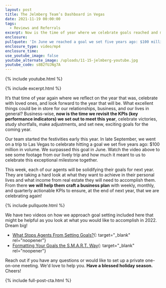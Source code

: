 ```yaml
---
layout: post
title: The Jelmberg Team’s Dashboard in Vegas
date: 2021-11-19 00:00:00
tags:
  - Reviews and Referrals
excerpt: Now is the time of year where we celebrate goals reached and make new ones.
enclosure:
pullquote: 'In June we reached a goal we set five years ago: $100 million in volume!'
enclosure_type: video/mp4
enclosure_time:
use_youtube_image: false
youtube_alternate_image: /uploads/11-15-jelmberg-youtube.jpg
youtube_code: s8B2fUJNg7A
---
```

{% include youtube.html %}

{% include excerpt.html %}
<!-- wp:paragraph -->

It’s that time of year again where we reflect on the year that was, celebrate with loved ones, and look forward to the year that will be. What excellent things could be in store for our relationships, business, and our lives in general? Business-wise, **now is the time we revisit the KPIs (key performance indicators) we set out to meet this year**, celebrate victories, study shortfalls, make adjustments, and set new, exciting goals for the coming year.
<!-- /wp:paragraph --><!-- wp:paragraph -->

Our team started the festivities early this year. In late September, we went on a trip to Las Vegas to celebrate hitting a goal we set five years ago: $100 million in volume. We surpassed this goal in June. Watch the video above to see some footage from our lively trip and how much it meant to us to celebrate this exceptional milestone together.
<!-- /wp:paragraph --><!-- wp:paragraph -->

This week, each of our agents will be solidifying their goals for next year. They are taking a hard look at what they want to achieve in their personal lives and what income from real estate they will need to accomplish them. From there **we will help them craft a business plan** with weekly, monthly, and quarterly actionable KPIs to ensure, at the end of next year, that we are celebrating again\!
<!-- /wp:paragraph -->

{% include pullquote.html %}<br><!-- wp:paragraph -->

We have two videos on how we approach goal setting included here that might be helpful as you look at what you would like to accomplish in 2022. Dream big\!

* [<u>What Stops Agents From Setting Goals?</u>](https://realestateiscalling.com/what-stops-agents-from-setting-goals.html){: target="_blank" rel="noopener"}
* [<u>Formatting Your Goals the S.M.A.R.T. Way</u>](https://realestateiscalling.com/formatting-your-goals-the-s-m-a-r-t-way.html){: target="_blank" rel="noopener"}<!-- /wp:paragraph --><!-- wp:paragraph -->

Reach out if you have any questions or would like to set up a private one-on-one meeting. We'd love to help you. **Have a blessed holiday season.** Cheers\!
<!-- /wp:paragraph -->

{% include full-post-cta.html %}
